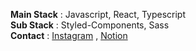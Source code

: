 **Main Stack** : Javascript, React, Typescript   
**Sub Stack** : Styled-Components, Sass  
**Contact** : [Instagram](https://www.instagram.com/x0_ghks1/?hl=ko) , [Notion](https://lumbar-dessert-399.notion.site/FE-Developer-85690d59cde44d278c9419ca2ee3d416)
